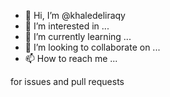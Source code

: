 - 👋 Hi, I’m @khaledeliraqy
- 👀 I’m interested in ...
- 🌱 I’m currently learning ...
- 💞️ I’m looking to collaborate on ...
- 📫 How to reach me ...

<!---
khaledeliraqy/khaledeliraqy is a ✨ special ✨ repository because its `README.md` (this file) appears on your GitHub profile.
You can click the Preview link to take a look at your changes.
--->
for issues and pull requests
